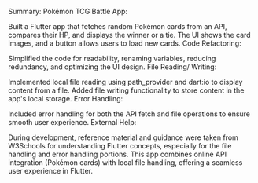 Summary:
Pokémon TCG Battle App:

Built a Flutter app that fetches random Pokémon cards from an API, compares their HP, and displays the winner or a tie.
The UI shows the card images, and a button allows users to load new cards.
Code Refactoring:

Simplified the code for readability, renaming variables, reducing redundancy, and optimizing the UI design.
File Reading/ Writing:

Implemented local file reading using path_provider and dart:io to display content from a file.
Added file writing functionality to store content in the app's local storage.
Error Handling:

Included error handling for both the API fetch and file operations to ensure smooth user experience.
External Help:

During development, reference material and guidance were taken from W3Schools for understanding Flutter concepts, especially for the file handling and error handling portions.
This app combines online API integration (Pokémon cards) with local file handling, offering a seamless user experience in Flutter.
